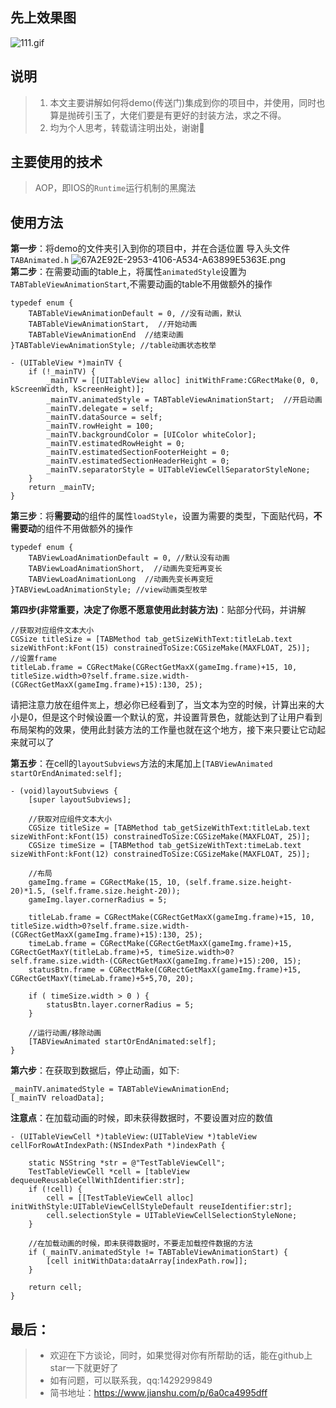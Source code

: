 ## 先上效果图
![111.gif](https://upload-images.jianshu.io/upload_images/5632003-d38446b402da9666.gif?imageMogr2/auto-orient/strip)
## 说明
>1. 本文主要讲解如何将demo(传送门)集成到你的项目中，并使用，同时也算是抛砖引玉了，大佬们要是有更好的封装方法，求之不得。
>2. 均为个人思考，转载请注明出处，谢谢🙏
## 主要使用的技术
>AOP，即IOS的`Runtime`运行机制的黑魔法
## 使用方法
**第一步**：将demo的文件夹引入到你的项目中，并在合适位置
导入头文件`TABAnimated.h`  ![67A2E92E-2953-4106-A534-A63899E5363E.png](https://upload-images.jianshu.io/upload_images/5632003-b2e726163c627231.png?imageMogr2/auto-orient/strip%7CimageView2/2/w/1240)  
**第二步**：在需要动画的table上，将属性`animatedStyle`设置为`TABTableViewAnimationStart`,不需要动画的table不用做额外的操作
```
typedef enum {
    TABTableViewAnimationDefault = 0, //没有动画，默认
    TABTableViewAnimationStart,  //开始动画
    TABTableViewAnimationEnd  //结束动画
}TABTableViewAnimationStyle; //table动画状态枚举
```
```
- (UITableView *)mainTV {
    if (!_mainTV) {
        _mainTV = [[UITableView alloc] initWithFrame:CGRectMake(0, 0, kScreenWidth, kScreenHeight)];
        _mainTV.animatedStyle = TABTableViewAnimationStart;  //开启动画
        _mainTV.delegate = self;
        _mainTV.dataSource = self;
        _mainTV.rowHeight = 100;
        _mainTV.backgroundColor = [UIColor whiteColor];
        _mainTV.estimatedRowHeight = 0;
        _mainTV.estimatedSectionFooterHeight = 0;
        _mainTV.estimatedSectionHeaderHeight = 0;
        _mainTV.separatorStyle = UITableViewCellSeparatorStyleNone;
    }
    return _mainTV;
}
```
**第三步**：将**需要动**的组件的属性`loadStyle`，设置为需要的类型，下面贴代码，**不需要动**的组件不用做额外的操作
```
typedef enum {
    TABViewLoadAnimationDefault = 0, //默认没有动画
    TABViewLoadAnimationShort,  //动画先变短再变长
    TABViewLoadAnimationLong  //动画先变长再变短
}TABViewLoadAnimationStyle; //view动画类型枚举
```
**第四步(非常重要，决定了你愿不愿意使用此封装方法)**：贴部分代码，并讲解
```
//获取对应组件文本大小
CGSize titleSize = [TABMethod tab_getSizeWithText:titleLab.text sizeWithFont:kFont(15) constrainedToSize:CGSizeMake(MAXFLOAT, 25)];
//设置frame
titleLab.frame = CGRectMake(CGRectGetMaxX(gameImg.frame)+15, 10, titleSize.width>0?self.frame.size.width-(CGRectGetMaxX(gameImg.frame)+15):130, 25);
```
请把注意力放在组件`宽`上，想必你已经看到了，当文本为空的时候，计算出来的大小是0，但是这个时候设置一个默认的宽，并设置背景色，就能达到了让用户看到布局架构的效果，使用此封装方法的工作量也就在这个地方，接下来只要让它动起来就可以了

**第五步**：在cell的`layoutSubviews`方法的末尾加上`[TABViewAnimated startOrEndAnimated:self];`
```
- (void)layoutSubviews {
    [super layoutSubviews];
    
    //获取对应组件文本大小
    CGSize titleSize = [TABMethod tab_getSizeWithText:titleLab.text sizeWithFont:kFont(15) constrainedToSize:CGSizeMake(MAXFLOAT, 25)];
    CGSize timeSize = [TABMethod tab_getSizeWithText:timeLab.text sizeWithFont:kFont(12) constrainedToSize:CGSizeMake(MAXFLOAT, 25)];
    
    //布局
    gameImg.frame = CGRectMake(15, 10, (self.frame.size.height-20)*1.5, (self.frame.size.height-20));
    gameImg.layer.cornerRadius = 5;
    
    titleLab.frame = CGRectMake(CGRectGetMaxX(gameImg.frame)+15, 10, titleSize.width>0?self.frame.size.width-(CGRectGetMaxX(gameImg.frame)+15):130, 25);
    timeLab.frame = CGRectMake(CGRectGetMaxX(gameImg.frame)+15, CGRectGetMaxY(titleLab.frame)+5, timeSize.width>0?self.frame.size.width-(CGRectGetMaxX(gameImg.frame)+15):200, 15);
    statusBtn.frame = CGRectMake(CGRectGetMaxX(gameImg.frame)+15, CGRectGetMaxY(timeLab.frame)+5+5,70, 20);
    
    if ( timeSize.width > 0 ) {
        statusBtn.layer.cornerRadius = 5;
    }
    
    //运行动画/移除动画
    [TABViewAnimated startOrEndAnimated:self];
}
```
**第六步**：在获取到数据后，停止动画，如下:
```
_mainTV.animatedStyle = TABTableViewAnimationEnd;
[_mainTV reloadData];
```
**注意点**：在加载动画的时候，即未获得数据时，不要设置对应的数值
```
- (UITableViewCell *)tableView:(UITableView *)tableView cellForRowAtIndexPath:(NSIndexPath *)indexPath {
    
    static NSString *str = @"TestTableViewCell";
    TestTableViewCell *cell = [tableView dequeueReusableCellWithIdentifier:str];
    if (!cell) {
        cell = [[TestTableViewCell alloc] initWithStyle:UITableViewCellStyleDefault reuseIdentifier:str];
        cell.selectionStyle = UITableViewCellSelectionStyleNone;
    }
    
    //在加载动画的时候，即未获得数据时，不要走加载控件数据的方法
    if (_mainTV.animatedStyle != TABTableViewAnimationStart) {
        [cell initWithData:dataArray[indexPath.row]];
    }

    return cell;
}
```
## 最后：
> + 欢迎在下方谈论，同时，如果觉得对你有所帮助的话，能在github上star一下就更好了
> + 如有问题，可以联系我，qq:1429299849
> + 简书地址：https://www.jianshu.com/p/6a0ca4995dff
     





